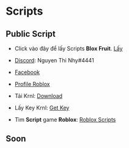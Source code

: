 # Scripts

## Public Script

- Click vào đây để lấy Scripts **Blox Fruit**. [Lấy](https://raw.githubusercontent.com/xQuartyx/DonateMe/main/ScriptLoader)

- [Discord](https://discord.gg/WZsXdpUX2e): Nguyen Thi Nhy#4441
- [Facebook](https://facebook.com/dduong.19208)
- [Profile Roblox](https://www.roblox.com/users/804791922/profile)
- Tải Krnl: [Download](https://krnl.live)
- Lấy Key Krnl: [Get Key](https://cdn.krnl.place/getkey.php)
- Tìm **Script** game **Roblox**: [Roblox Scripts](https://www.rblxscripts.net)
## Soon
